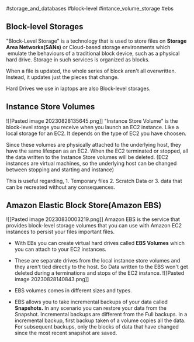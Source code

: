 #storage_and_databases  #block-level #intance_volume_storage #ebs

## Block-level Storages
"Block-Level Storage" is a technology that is used to store files on **Storage Area Networks(SANs)** or Cloud-based storage environments which  emulate the behaviours of a traditional block device, such as a physical hard drive. Storage in such services is organized as blocks.

When a file is updated, the whole series of block aren't all overwritten. Instead, it updates just the pieces that change.

Hard Drives we use in laptops are also Block-level storages. 
## Instance Store Volumes
![[Pasted image 20230828135645.png]]
"Instance Store Volume" is the block-level storge you receive when you launch an EC2 instance. 
	Like a local storage for an EC2.
	It depends on the type of EC2 you have choosen.

Since these volumes are physically attached to the underlying host, they have the same lifespan as an EC2. 
	When the EC2 terminated or stopped, all the data written to the Instance Store volumes will be deleted.
	(EC2 instances are virtual machines, so the underlying host can be changed between stopping and starting and instance)

This is useful regarding,
	1. Temporary files
	2. Scratch Data or
	3. data that can be recreated without any consequences. 
## Amazon Elastic Block Store(Amazon EBS)
![[Pasted image 20230830003219.png]]
Amazon EBS is the service that provides block-level storage volumes that you can use with Amazon EC2 instances to persist your files important files.

- With EBs you can create virtual hard drives called **EBS Volumes** which you can attach to your EC2 instances.
- These are separate drives from the local instance store volumes and they aren't tied directly to the host. 
	So Data written to the EBS won't get deleted during a terminations and stops of the EC2 instance.
	![[Pasted image 20230828140843.png]]
- EBS volumes comes in different sizes and types.

- EBS allows you to take incremental backups of your data called **Snapshots.** In any scenario you can restore your data from the Snapshot.
	Incremental backups are different from the Full backups.
	In a incremental backup, first backup taken of a volume copies all the data. For subsequent backups, only the blocks of data that have changed since the most recent snapshot are saved.

